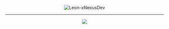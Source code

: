 <p align="center"> <img src="https://komarev.com/ghpvc/?username=Sevnet-EU&style=flat-square" alt="Leon-xNexusDev" /> </p>

---

<p align="center">
  <img src = "https://github-readme-streak-stats.herokuapp.com?user=Leon-xNexusDev&theme=algolia&hide_border=true&background=FFFFFF00&count_private=true">
  <br>
  <br>
</p>
